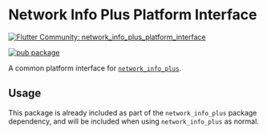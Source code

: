 # Network Info Plus Platform Interface

[![Flutter Community: network_info_plus_platform_interface](https://fluttercommunity.dev/_github/header/network_info_plus_platform_interface)](https://github.com/fluttercommunity/community)

[![pub package](https://img.shields.io/pub/v/network_info_plus_platform_interface.svg)](https://pub.dev/packages/network_info_plus_platform_interface)

A common platform interface for [`network_info_plus`](https://pub.dev/packages/network_info_plus).

## Usage

This package is already included as part of the `network_info_plus` package dependency, and will
be included when using `network_info_plus` as normal.
